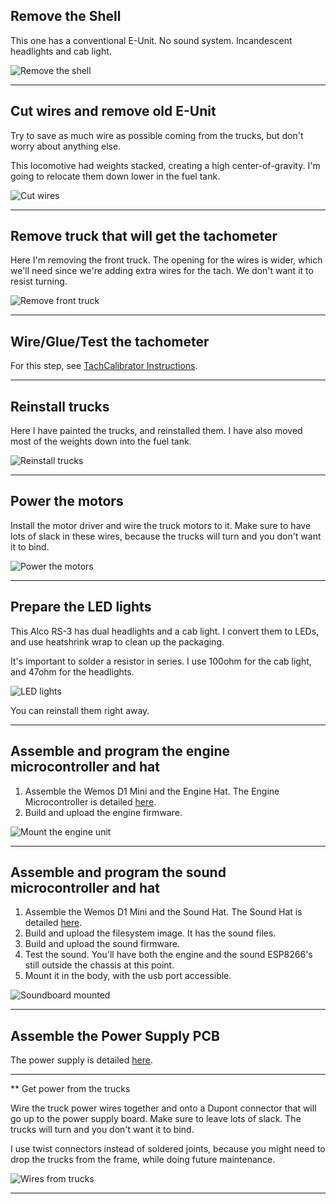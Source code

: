 ## Remove the Shell

This one has a conventional E-Unit.  No sound system.  Incandescent headlights and cab light.

![Remove the shell](Images/removeShell.jpeg)

---

## Cut wires and remove old E-Unit

Try to save as much wire as possible coming from the trucks, but don't worry about anything else.

This locomotive had weights stacked, creating a high center-of-gravity.  I'm going to relocate them down lower in the fuel tank.

![Cut wires](Images/removeOldEUnit.jpeg)

---

## Remove truck that will get the tachometer

Here I'm removing the front truck.  The opening for the wires is wider, which we'll need since we're adding extra wires for the tach.  We don't want it to resist turning.

![Remove front truck](Images/removeFrontTruck.jpeg)

---

## Wire/Glue/Test the tachometer

For this step, see [TachCalibrator Instructions](../TachCalibrator/README.md).

---

## Reinstall trucks

Here I have painted the trucks, and reinstalled them.  I have also moved most of the weights down into the fuel tank.

![Reinstall trucks](Images/reinstallTrucks.jpeg)

---

## Power the motors

Install the motor driver and wire the truck motors to it.  Make sure to have lots of slack in these wires, because the trucks will turn and you don't want it to bind.

![Power the motors](Images/wireMotorPower.jpeg)

---

## Prepare the LED lights

This Alco RS-3 has dual headlights and a cab light.  I convert them to LEDs, and use heatshrink wrap to clean up the packaging.

It's important to solder a resistor in series.  I use 100ohm for the cab light, and 47ohm for the headlights.

![LED lights](Images/ledLights.jpeg)

You can reinstall them right away.

---

## Assemble and program the engine microcontroller and hat

1. Assemble the Wemos D1 Mini and the Engine Hat.  The Engine Microcontroller is detailed [here](../EngineMicrocontroller/README.md).
2. Build and upload the engine firmware.

![Mount the engine unit](Images/engineUnitMounted.jpeg)

---

## Assemble and program the sound microcontroller and hat

1. Assemble the Wemos D1 Mini and the Sound Hat.  The Sound Hat is detailed [here](../SoundMicrocontroller/README.md).
1. Build and upload the filesystem image.  It has the sound files.
2. Build and upload the sound firmware.
3. Test the sound.  You'll have both the engine and the sound ESP8266's still outside the chassis at this point.
4. Mount it in the body, with the usb port accessible.

![Soundboard mounted](Images/soundboardMounted.jpeg)

---

## Assemble the Power Supply PCB

The power supply is detailed [here](../PowerSupply/README.md).

---

** Get power from the trucks

Wire the truck power wires together and onto a Dupont connector that will go up to the power supply board.  Make sure to leave lots of slack.  The trucks will turn and you don't want it to bind.

I use twist connectors instead of soldered joints, because you might need to drop the trucks from the frame, while doing future maintenance.

![Wires from trucks](Images/wireTruckPower.png)

---


